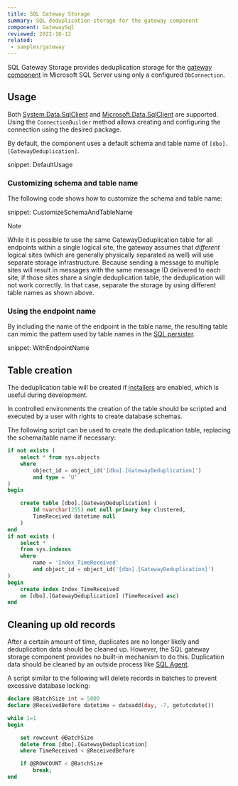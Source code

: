 ```yaml
---
title: SQL Gateway Storage
summary: SQL deduplication storage for the gateway component
component: GatewaySql
reviewed: 2022-10-12
related:
 - samples/gateway
---
```


SQL Gateway Storage provides deduplication storage for the [gateway component](/nservicebus/gateway/) in Microsoft SQL Server using only a configured `DbConnection`.

## Usage

Both [System.Data.SqlClient](https://www.nuget.org/packages/System.Data.SqlClient) and [Microsoft.Data.SqlClient](https://www.nuget.org/packages/Microsoft.Data.SqlClient) are supported. Using the `ConnectionBuilder` method allows creating and configuring the connection using the desired package.

By default, the component uses a default schema and table name of `[dbo].[GatewayDeduplication]`.

snippet: DefaultUsage

### Customizing schema and table name

The following code shows how to customize the schema and table name:

snippet: CustomizeSchemaAndTableName

> [!NOTE]
> While it is possible to use the same GatewayDeduplication table for all endpoints within a single logical site, the gateway assumes that _different_ logical sites (which are generally physically separated as well) will use separate storage infrastructure. Because sending a message to multiple sites will result in messages with the same message ID delivered to each site, if those sites share a single deduplication table, the deduplication will not work correctly. In that case, separate the storage by using different table names as shown above.

### Using the endpoint name

By including the name of the endpoint in the table name, the resulting table can mimic the pattern used by table names in the [SQL persister](/persistence/sql/).

snippet: WithEndpointName

## Table creation

The deduplication table will be created if [installers](/nservicebus/operations/installers.md) are enabled, which is useful during development.

In controlled environments the creation of the table should be scripted and executed by a user with rights to create database schemas.

The following script can be used to create the deduplication table, replacing the schema/table name if necessary:

```sql
if not exists (
	select * from sys.objects
	where
		object_id = object_id('[dbo].[GatewayDeduplication]')
		and type = 'U'
)
begin

	create table [dbo].[GatewayDeduplication] (
		Id nvarchar(255) not null primary key clustered,
		TimeReceived datetime null
	)
end
if not exists (
	select *
	from sys.indexes
	where
		name = 'Index_TimeReceived'
		and object_id = object_id('[dbo].[GatewayDeduplication]')
)
begin
	create index Index_TimeReceived
	on [dbo].[GatewayDeduplication] (TimeReceived asc)
end
```

## Cleaning up old records

After a certain amount of time, duplicates are no longer likely and deduplication data should be cleaned up. However, the SQL gateway storage component provides no built-in mechanism to do this. Duplication data should be cleaned by an outside process like [SQL Agent](https://docs.microsoft.com/en-us/sql/ssms/agent/sql-server-agent?).

A script similar to the following will delete records in batches to prevent excessive database locking:

```sql
declare @BatchSize int = 5000
declare @ReceivedBefore datetime = dateadd(day, -7, getutcdate())

while 1=1
begin

	set rowcount @BatchSize
	delete from [dbo].[GatewayDeduplication]
	where TimeReceived < @ReceivedBefore

	if @@ROWCOUNT < @BatchSize
		break;
end
```

